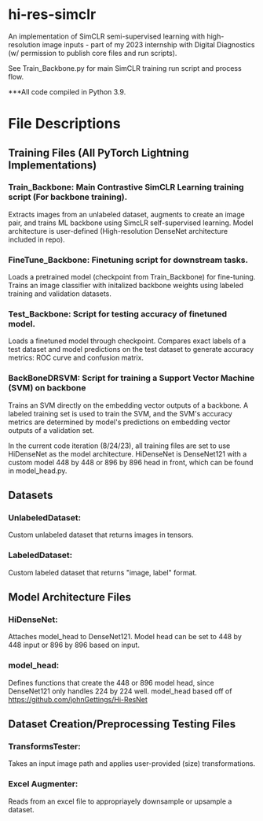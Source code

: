 # hi-res-simclr
An implementation of SimCLR semi-supervised learning with high-resolution image inputs - part of my 2023 internship with Digital Diagnostics (w/ permission to publish core files and run scripts).


See Train_Backbone.py for main SimCLR training run script and process flow.



***All code compiled in Python 3.9.

# File Descriptions

## Training Files (All PyTorch Lightning Implementations)

### Train_Backbone: Main Contrastive SimCLR Learning training script (For backbone training).
Extracts images from an unlabeled dataset, augments to create an image pair, and trains ML backbone using SimcLR self-supervised learning. Model architecture is user-defined (High-resolution DenseNet architecture included in repo). 

### FineTune_Backbone: Finetuning script for downstream tasks.
Loads a pretrained model (checkpoint from Train_Backbone) for fine-tuning. Trains an image classifier with initalized backbone weights using labeled training and validation datasets. 

### Test_Backbone: Script for testing accuracy of finetuned model.
Loads a finetuned model through checkpoint. Compares exact labels of a test dataset and model predictions on the test dataset to generate accuracy metrics: ROC curve and confusion matrix.


### BackBoneDRSVM: Script for training a Support Vector Machine (SVM) on backbone

Trains an SVM directly on the embedding vector outputs of a backbone. A labeled training set is used to train the SVM, and the SVM's accuracy metrics are determined by model's predictions on embedding vector outputs of a validation set.

In the current code iteration (8/24/23), all training files are set to use HiDenseNet as the model architecture.
HiDenseNet is DenseNet121 with a custom model 448 by 448 or 896 by 896 head in front, which can be found in model_head.py.

## Datasets

### UnlabeledDataset: 
Custom unlabeled dataset that returns images in tensors. 

### LabeledDataset: 
Custom labeled dataset that returns "image, label" format.


## Model Architecture Files


### HiDenseNet: 
Attaches model_head to DenseNet121. Model head can be set to 448 by 448 input or 896 by 896 based on input.

### model_head: 
Defines functions that create the 448 or 896 model head, since DenseNet121 only handles 224 by 224 well.
model_head based off of https://github.com/johnGettings/Hi-ResNet

## Dataset Creation/Preprocessing Testing Files

### TransformsTester: 
Takes an input image path and applies user-provided (size) transformations.  
### Excel Augmenter: 
Reads from an excel file to appropriayely downsample or upsample a dataset.
